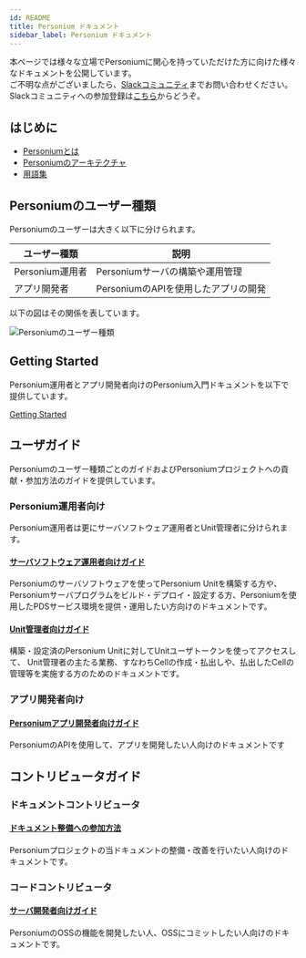 ```yaml
---
id: README
title: Personium ドキュメント
sidebar_label: Personium ドキュメント
---
```


本ページでは様々な立場でPersoniumに関心を持っていただけた方に向けた様々なドキュメントを公開しています。  
ご不明な点がございましたら、[Slackコミュニティ](https://personium-io.slack.com/)までお問い合わせください。  
Slackコミュニティへの参加登録は[こちら](https://bit.ly/Join_Personium_Slack)からどうぞ。

## はじめに

* [Personiumとは](./overview/001_Introduction.md)
* [Personiumのアーキテクチャ](./user_guide/001_Personium_Architecture.md)
* [用語集](./user_guide/008_Glossary.md)

## Personiumのユーザー種類

Personiumのユーザーは大きく以下に分けられます。

|ユーザー種類|説明|
|-------------|----|
|Personium運用者|Personiumサーバの構築や運用管理|
|アプリ開発者|PersoniumのAPIを使用したアプリの開発|

以下の図はその関係を表しています。

![Personiumのユーザー種類](assets/personium-users.png)

## Getting Started

Personium運用者とアプリ開発者向けのPersonium入門ドキュメントを以下で提供しています。

[Getting Started](./getting-started/README.md)

## ユーザガイド

Personiumのユーザー種類ごとのガイドおよびPersoniumプロジェクトへの貢献・参加方法のガイドを提供しています。

### Personium運用者向け

Personium運用者は更にサーバソフトウェア運用者とUnit管理者に分けられます。

#### [サーバソフトウェア運用者向けガイド](./server-operator/README.md)

Personiumのサーバソフトウェアを使ってPersonium Unitを構築する方や、Personiumサーバプログラムをビルド・デプロイ・設定する方、Personiumを使用したPDSサービス環境を提供・運用したい方向けのドキュメントです。

#### [Unit管理者向けガイド](./unit-administrator/README.md)

構築・設定済のPersonium Unitに対してUnitユーザトークンを使ってアクセスして、 Unit管理者の主たる業務、すなわちCellの作成・払出しや、払出したCellの管理等を実施する方のためのドキュメントです。

### アプリ開発者向け

#### [Personiumアプリ開発者向けガイド](./app-developer/README.md)

PersoniumのAPIを使用して、アプリを開発したい人向けのドキュメントです

## コントリビュータガイド

### ドキュメントコントリビュータ

#### [ドキュメント整備への参加方法](./document-writer/README.md)

Personiumプロジェクトの当ドキュメントの整備・改善を行いたい人向けのドキュメントです。

### コードコントリビュータ

#### [サーバ開発者向けガイド](./software-developer/README.md)

PersoniumのOSSの機能を開発したい人、OSSにコミットしたい人向けのドキュメントです。
